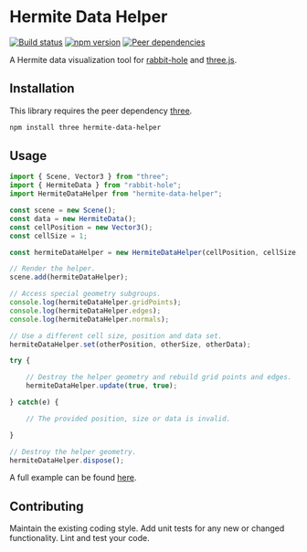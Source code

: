 # Hermite Data Helper

[![Build status](https://travis-ci.org/vanruesc/hermite-data-helper.svg?branch=master)](https://travis-ci.org/vanruesc/hermite-data-helper) 
[![npm version](https://badge.fury.io/js/hermite-data-helper.svg)](http://badge.fury.io/js/hermite-data-helper) 
[![Peer dependencies](https://img.shields.io/david/peer/vanruesc/hermite-data-helper.svg)](https://david-dm.org/vanruesc/hermite-data-helper?type=peer)

A Hermite data visualization tool for [rabbit-hole](https://github.com/vanruesc/rabbit-hole) and [three.js](https://threejs.org/).


## Installation

This library requires the peer dependency [three](https://github.com/mrdoob/three.js/).

```sh
npm install three hermite-data-helper
``` 


## Usage

```javascript
import { Scene, Vector3 } from "three";
import { HermiteData } from "rabbit-hole";
import HermiteDataHelper from "hermite-data-helper";

const scene = new Scene();
const data = new HermiteData();
const cellPosition = new Vector3();
const cellSize = 1;

const hermiteDataHelper = new HermiteDataHelper(cellPosition, cellSize, data);

// Render the helper.
scene.add(hermiteDataHelper);

// Access special geometry subgroups.
console.log(hermiteDataHelper.gridPoints);
console.log(hermiteDataHelper.edges);
console.log(hermiteDataHelper.normals);

// Use a different cell size, position and data set.
hermiteDataHelper.set(otherPosition, otherSize, otherData);

try {

	// Destroy the helper geometry and rebuild grid points and edges.
	hermiteDataHelper.update(true, true);

} catch(e) {

	// The provided position, size or data is invalid.

}

// Destroy the helper geometry.
hermiteDataHelper.dispose();
```

A full example can be found [here](https://vanruesc.github.io/rabbit-hole/public/demo/#svo).


## Contributing

Maintain the existing coding style. Add unit tests for any new or changed functionality. Lint and test your code.
